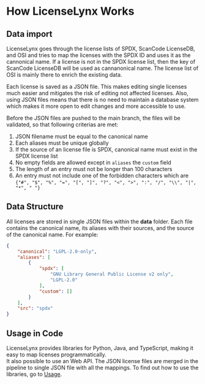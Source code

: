 # How LicenseLynx Works

## Data import

LicenseLynx goes through the license lists of SPDX, ScanCode LicenseDB, and OSI and tries to map the licenses with the SPDX ID and uses it as the cannonical name.
If a license is not in the SPDX license list, then the key of ScanCode LicenseDB will be used as cannanonical name.
The license list of OSI is mainly there to enrich the existing data.

Each license is saved as a JSON file.
This makes editing single licenses much easier and mitigates the risk of editing not affected licenses.
Also, using JSON files means that there is no need to maintain a database system which makes it more open to edit changes and more accessible to use.

Before the JSON files are pushed to the main branch, the files will be validated, so that following criterias are met:

1. JSON filename must be equal to the canonical name
2. Each aliases must be unique globally
3. If the source of an license file is SPDX, canonical name must exist in the SPDX license list
4. No empty fields are allowed except in ``aliases`` the ``custom`` field
5. The length of an entry must not be longer than 100 characters
6. An entry must not include one of the forbidden characters which are ``{"#", "$", "%", "=", "[", "]", "?", "<", ">", ":", "/", "\\", "|", "*", " "}``

## Data Structure

All licenses are stored in single JSON files within the **data** folder. Each file contains the canonical name, its aliases with their sources, and the source of the canonical name. For example:

```json
{
    "canonical": "LGPL-2.0-only",
    "aliases": [
        {
            "spdx": [
                "GNU Library General Public License v2 only",
                "LGPL-2.0"
            ],
            "custom": []
        }
    ],
    "src": "spdx"
}
```

## Usage in Code

LicenseLynx provides libraries for Python, Java, and TypeScript, making it easy to map licenses programmatically.  
It also possible to use an Web API.
The JSON license files are merged in the pipeline to single JSON file with all the mappings.
To find out how to use the libraries, go to [Usage](usage.md).
